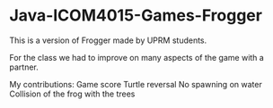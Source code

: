 # Java-ICOM4015-Games-Frogger

This is a version of Frogger made by UPRM students.

For the class we had to improve on many aspects of the game with a partner.

My contributions:
Game score
Turtle reversal
No spawning on water
Collision of the frog with the trees
